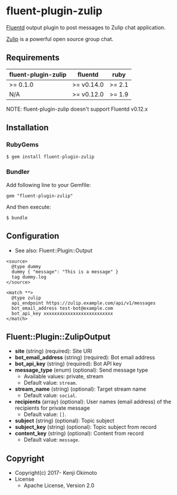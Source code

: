 # fluent-plugin-zulip

[Fluentd](http://fluentd.org/) output plugin to post messages to Zulip chat application.

[Zulip](https://zulip.org/) is a powerful open source group chat.

## Requirements

| fluent-plugin-zulip | fluentd    | ruby   |
|---------------------|------------|--------|
| >= 0.1.0            | >= v0.14.0 | >= 2.1 |
| N/A                 | >= v0.12.0 | >= 1.9 |

NOTE: fluent-plugin-zulip doesn't support Fluentd v0.12.x

## Installation

### RubyGems

```
$ gem install fluent-plugin-zulip
```

### Bundler

Add following line to your Gemfile:

```
gem "fluent-plugin-zulip"
```

And then execute:

```
$ bundle
```

## Configuration

* See also: Fluent::Plugin::Output

```aconf
<source>
  @type dummy
  dummy { "message": "This is a message" }
  tag dummy.log
</source>

<match **>
  @type zulip
  api_endpoint https://zulip.example.com/api/v1/messages
  bot_email_address test-bot@example.com
  bot_api_key xxxxxxxxxxxxxxxxxxxxxxxxxx
</match>
```

## Fluent::Plugin::ZulipOutput

* **site** (string) (required): Site URI
* **bot_email_address** (string) (required): Bot email address
* **bot_api_key** (string) (required): Bot API key
* **message_type** (enum) (optional): Send message type
  * Available values: private, stream
  * Default value: `stream`.
* **stream_name** (string) (optional): Target stream name
  * Default value: `social`.
* **recipients** (array) (optional): User names (email address) of the recipients for private message
  * Default value: `[]`.
* **subject** (string) (optional): Topic subject
* **subject_key** (string) (optional): Topic subject from record
* **content_key** (string) (optional): Content from record
  * Default value: `message`.

## Copyright

* Copyright(c) 2017- Kenji Okimoto
* License
  * Apache License, Version 2.0
